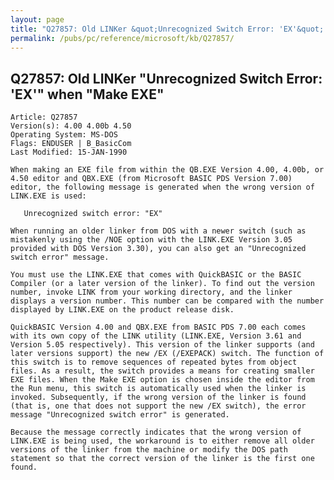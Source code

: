 ```yaml
---
layout: page
title: "Q27857: Old LINKer &quot;Unrecognized Switch Error: 'EX'&quot; when &quot;Make EXE&quot;"
permalink: /pubs/pc/reference/microsoft/kb/Q27857/
---
```


## Q27857: Old LINKer &quot;Unrecognized Switch Error: 'EX'&quot; when &quot;Make EXE&quot;

	Article: Q27857
	Version(s): 4.00 4.00b 4.50
	Operating System: MS-DOS
	Flags: ENDUSER | B_BasicCom
	Last Modified: 15-JAN-1990
	
	When making an EXE file from within the QB.EXE Version 4.00, 4.00b, or
	4.50 editor and QBX.EXE (from Microsoft BASIC PDS Version 7.00)
	editor, the following message is generated when the wrong version of
	LINK.EXE is used:
	
	   Unrecognized switch error: "EX"
	
	When running an older linker from DOS with a newer switch (such as
	mistakenly using the /NOE option with the LINK.EXE Version 3.05
	provided with DOS Version 3.30), you can also get an "Unrecognized
	switch error" message.
	
	You must use the LINK.EXE that comes with QuickBASIC or the BASIC
	Compiler (or a later version of the linker). To find out the version
	number, invoke LINK from your working directory, and the linker
	displays a version number. This number can be compared with the number
	displayed by LINK.EXE on the product release disk.
	
	QuickBASIC Version 4.00 and QBX.EXE from BASIC PDS 7.00 each comes
	with its own copy of the LINK utility (LINK.EXE, Version 3.61 and
	Version 5.05 respectively). This version of the linker supports (and
	later versions support) the new /EX (/EXEPACK) switch. The function of
	this switch is to remove sequences of repeated bytes from object
	files. As a result, the switch provides a means for creating smaller
	EXE files. When the Make EXE option is chosen inside the editor from
	the Run menu, this switch is automatically used when the linker is
	invoked. Subsequently, if the wrong version of the linker is found
	(that is, one that does not support the new /EX switch), the error
	message "Unrecognized switch error" is generated.
	
	Because the message correctly indicates that the wrong version of
	LINK.EXE is being used, the workaround is to either remove all older
	versions of the linker from the machine or modify the DOS path
	statement so that the correct version of the linker is the first one
	found.
